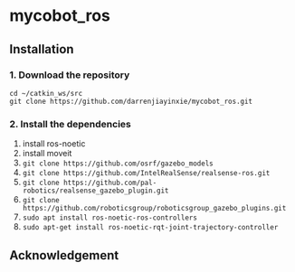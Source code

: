 # mycobot_ros

## Installation
### 1. Download the repository
`cd ~/catkin_ws/src`<br>
`git clone https://github.com/darrenjiayinxie/mycobot_ros.git`
### 2. Install the dependencies
1. install ros-noetic
2. install moveit
3. `git clone https://github.com/osrf/gazebo_models`
4. `git clone https://github.com/IntelRealSense/realsense-ros.git`
5. `git clone https://github.com/pal-robotics/realsense_gazebo_plugin.git`
6. `git clone https://github.com/roboticsgroup/roboticsgroup_gazebo_plugins.git`
7. `sudo apt install ros-noetic-ros-controllers`
8. `sudo apt-get install ros-noetic-rqt-joint-trajectory-controller`
## Acknowledgement

